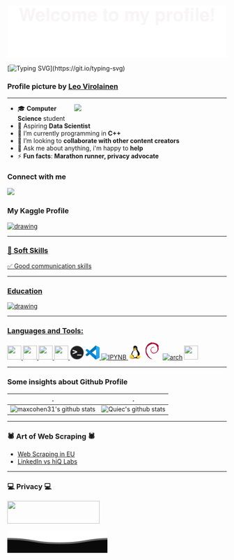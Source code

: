 ![](Bottom_up.svg)
 
 [![Typing SVG](https://readme-typing-svg.herokuapp.com?font=Mouse+Memoirs&size=50&pause=500&color=FFA500&vCenter=true&width=600&height=70&lines=Hi+there+,+i+am+Emanuele;+Welcome+to+My+Profile!;Computer+Science+student;Aspiring+Data+Scientist;Friend.)](https://git.io/typing-svg)

### Profile picture by [Leo Virolainen](https://www.artstation.com/leopaulartur)
---
 
<img src="https://raw.githubusercontent.com/MicaelliMedeiros/micaellimedeiros/master/image/computer-illustration.png" min-width="380px" max-width="400px" width="350px" align="right">

- 🎓 **Computer Science** student
- 🔭 Aspiring **Data Scientist**                                                      
- 🌱 I’m currently programming in **C++**
- 👯 I’m looking to **collaborate with other content creators**
- 💬 Ask me about anything, i'm happy to **help**                                                                                   
- ⚡ **Fun facts**: **Marathon runner, privacy advocate**

### Connect with me

[![](https://img.shields.io/badge/-protonmail-black?style=for-the-badge&logo=protonmail)](mailto:led93@protonmail.com)



### My Kaggle Profile

<a href="https://www.kaggle.com/maxcohen31"><img src="https://res.cloudinary.com/importdata/image/upload/v1595012924/kaggle_ksaktb.png" alt="drawing" width="75"/>  

---
### :necktie: Soft Skills 
✅ Good communication skills

---
### Education
<a href="https://www.unipi.it"><img src="https://www.freelogovectors.net/wp-content/uploads/2021/04/university-of-pisa-logo-freelogovectors.net_-400x400.png" alt="drawing" height="75" width="75"/>  

---
### Languages and Tools:

   <a href="https://www.python.org/" target="_blank"> <img height="32" width="32" src="https://img.icons8.com/color/48/000000/python--v1.png"/> </a>
   <a href="https://git-scm.com/" target="_blank"> <img height="32" width="32" src="https://img.icons8.com/color/48/000000/git.png"/> </a> 
   <a href="https://github.com/" target="_blank"> <img height="32" width="32" src="https://img.icons8.com/fluency/48/000000/github.png"/> </a>
   <a href="https://www.mysql.com/" target="_blank"> <img height="32" width="32" src="https://img.icons8.com/fluency/344/mysql-logo.png"/> </a>
   <a href="https://help.ubuntu.com/community/UsingTheTerminal" target="_blank"><img height="32" width="32" src="https://raw.githubusercontent.com/github/explore/80688e429a7d4ef2fca1e82350fe8e3517d3494d/topics/terminal/terminal.png" /></a>
   <a href="https://code.visualstudio.com/" target="_blank"> <img height="32" width="32" src="https://raw.githubusercontent.com/github/explore/80688e429a7d4ef2fca1e82350fe8e3517d3494d/topics/visual-studio-code/visual-studio-code.png" /> </a> 
   <a href="https://jupyter.org/" target="_blank"> <img src="https://www.vectorlogo.zone/logos/jupyter/jupyter-icon.svg" alt="IPYNB" width="32" height="32"/> </a> 
   <a href="https://www.linux.org/" target="_blank"><img src="https://raw.githubusercontent.com/devicons/devicon/master/icons/linux/linux-original.svg" alt="linux" width="32" height="32"/></a>
   <a href="https://www.debian.org" targer="blank"><img src="https://raw.githubusercontent.com/devicons/devicon/master/icons/debian/debian-original.svg" width=40/></a>
   <a href="https://archlinux.org/" target="_blank"> <img src="https://upload.wikimedia.org/wikipedia/commons/a/a5/Archlinux-icon-crystal-64.svg" alt="arch" width=40/></a> 
<a href="https://www.gnu.org/software/bash/" target="_blank"><img src="https://img.icons8.com/doodle/48/000000/bash.png"  width="32" height="32"/> </a> 

---   
   
### Some insights about Github Profile
| .                                                                                                                                       | .                                                                                                                         |
|-----------------------------------------------------------------------------------------------------------------------------------------|---------------------------------------------------------------------------------------------------------------------------|
| ![maxcohen31's github stats](https://github-readme-stats.vercel.app/api?username=maxcohen31&show_icons=true&theme=midnight-purple&include_all_commits=true) | ![Quiec's github stats](https://github-readme-stats.vercel.app/api/top-langs/?username=maxcohen31&theme=midnight-purple&layout=compact) |

---

### :spider: Art of Web Scraping :spider:
- [Web Scraping in EU](https://discoverdigitallaw.com/is-web-scraping-legal-short-guide-on-scraping-under-the-eu-jurisdiction/)
- [LinkedIn vs hiQ Labs](https://casetext.com/case/hiq-labs-inc-v-linkedin-corp-4)

---

### :computer: Privacy :computer:
<a href="https://www.eff.org" target="_blank"><img src="https://user-images.githubusercontent.com/73888184/196025747-dca3ced1-0e13-4c26-a731-a7ce7f21ee9a.png"  width="212" height="52"/> </a>

 ![](Bottom_down.svg)
